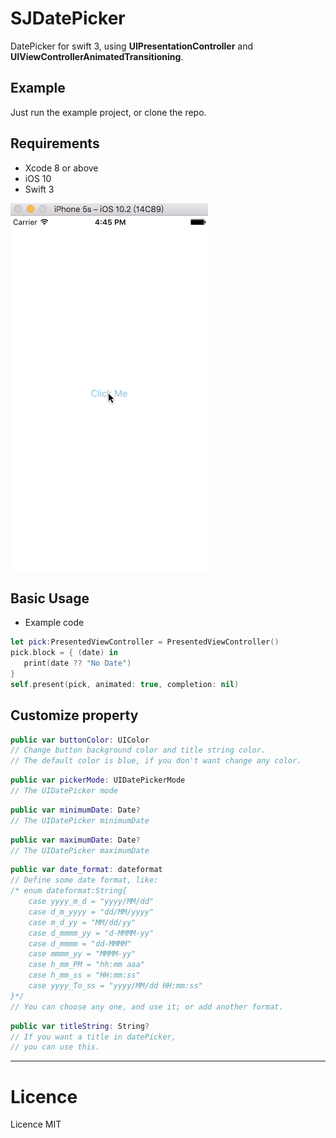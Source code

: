 # SJDatePicker
DatePicker for swift 3, using **UIPresentationController** and **UIViewControllerAnimatedTransitioning**.


## Example
Just run the example project, or clone the repo.


## Requirements
* Xcode 8 or above
* iOS 10
* Swift 3

![GITHUB](https://github.com/SabrinaJiang14/SJDatePicker/blob/master/Example/demo.gif "demo")


## Basic Usage
- Example code
``` swift
let pick:PresentedViewController = PresentedViewController()
pick.block = { (date) in
   print(date ?? "No Date")
}
self.present(pick, animated: true, completion: nil)
```

## Customize property
``` swift
public var buttonColor: UIColor 
// Change button background color and title string color.
// The default color is blue, if you don't want change any color.
```
``` swift
public var pickerMode: UIDatePickerMode
// The UIDatePicker mode
```
``` swift
public var minimumDate: Date?
// The UIDatePicker minimumDate
```
``` swift
public var maximumDate: Date?
// The UIDatePicker maximumDate
```
``` swift
public var date_format: dateformat
// Define some date format, like:
/* enum dateformat:String{
    case yyyy_m_d = "yyyy/MM/dd"
    case d_m_yyyy = "dd/MM/yyyy"
    case m_d_yy = "MM/dd/yy"
    case d_mmmm_yy = "d-MMMM-yy"
    case d_mmmm = "dd-MMMM"
    case mmmm_yy = "MMMM-yy"
    case h_mm_PM = "hh:mm aaa"
    case h_mm_ss = "HH:mm:ss"
    case yyyy_To_ss = "yyyy/MM/dd HH:mm:ss"
}*/
// You can choose any one, and use it; or add another format.
```
``` swift
public var titleString: String?
// If you want a title in datePicker,
// you can use this.
```





---
# Licence
Licence MIT
